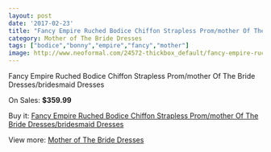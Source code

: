 ```yaml
---
layout: post
date: '2017-02-23'
title: "Fancy Empire Ruched Bodice Chiffon Strapless Prom/mother Of The Bride Dresses/bridesmaid Dresses"
category: Mother of The Bride Dresses
tags: ["bodice","bonny","empire","fancy","mother"]
image: http://www.neoformal.com/24572-thickbox_default/fancy-empire-ruched-bodice-chiffon-strapless-prom-mother-of-the-bride-dresses-bridesmaid-dresses.jpg
---
```

Fancy Empire Ruched Bodice Chiffon Strapless Prom/mother Of The Bride Dresses/bridesmaid Dresses

On Sales: **$359.99**
<a href="https://www.neoformal.com/en/mother-of-the-bride-dresses/8346-fancy-empire-ruched-bodice-chiffon-strapless-prom-mother-of-the-bride-dresses-bridesmaid-dresses.html"><amp-img layout="responsive" width="600" height="600" src="//www.neoformal.com/24572-thickbox_default/fancy-empire-ruched-bodice-chiffon-strapless-prom-mother-of-the-bride-dresses-bridesmaid-dresses.jpg" alt="Fancy Empire Ruched Bodice Chiffon Strapless Prom/mother Of The Bride Dresses/bridesmaid Dresses 0" /></a>

Buy it: [Fancy Empire Ruched Bodice Chiffon Strapless Prom/mother Of The Bride Dresses/bridesmaid Dresses](https://www.neoformal.com/en/mother-of-the-bride-dresses/8346-fancy-empire-ruched-bodice-chiffon-strapless-prom-mother-of-the-bride-dresses-bridesmaid-dresses.html "Fancy Empire Ruched Bodice Chiffon Strapless Prom/mother Of The Bride Dresses/bridesmaid Dresses")

View more: [Mother of The Bride Dresses](https://www.neoformal.com/en/135-mother-of-the-bride-dresses "Mother of The Bride Dresses")
